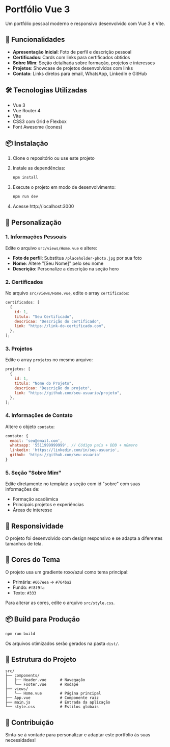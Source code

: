 # Portfólio Vue 3

Um portfólio pessoal moderno e responsivo desenvolvido com Vue 3 e Vite.

## 🚀 Funcionalidades

- **Apresentação Inicial**: Foto de perfil e descrição pessoal
- **Certificados**: Cards com links para certificados obtidos
- **Sobre Mim**: Seção detalhada sobre formação, projetos e interesses
- **Projetos**: Showcase de projetos desenvolvidos com links
- **Contato**: Links diretos para email, WhatsApp, LinkedIn e GitHub

## 🛠️ Tecnologias Utilizadas

- Vue 3
- Vue Router 4
- Vite
- CSS3 com Grid e Flexbox
- Font Awesome (ícones)

## 📦 Instalação

1. Clone o repositório ou use este projeto
2. Instale as dependências:

   ```bash
   npm install
   ```

3. Execute o projeto em modo de desenvolvimento:

   ```bash
   npm run dev
   ```

4. Acesse http://localhost:3000

## 🎨 Personalização

### 1. Informações Pessoais

Edite o arquivo `src/views/Home.vue` e altere:

- **Foto de perfil**: Substitua `/placeholder-photo.jpg` por sua foto
- **Nome**: Altere "[Seu Nome]" pelo seu nome
- **Descrição**: Personalize a descrição na seção hero

### 2. Certificados

No arquivo `src/views/Home.vue`, edite o array `certificados`:

```javascript
certificados: [
  {
    id: 1,
    titulo: "Seu Certificado",
    descricao: "Descrição do certificado",
    link: "https://link-do-certificado.com",
  },
];
```

### 3. Projetos

Edite o array `projetos` no mesmo arquivo:

```javascript
projetos: [
  {
    id: 1,
    titulo: "Nome do Projeto",
    descricao: "Descrição do projeto",
    link: "https://github.com/seu-usuario/projeto",
  },
];
```

### 4. Informações de Contato

Altere o objeto `contato`:

```javascript
contato: {
  email: 'seu@email.com',
  whatsapp: '5511999999999', // Código país + DDD + número
  linkedin: 'https://linkedin.com/in/seu-usuario',
  github: 'https://github.com/seu-usuario'
}
```

### 5. Seção "Sobre Mim"

Edite diretamente no template a seção com id "sobre" com suas informações de:

- Formação acadêmica
- Principais projetos e experiências
- Áreas de interesse

## 📱 Responsividade

O projeto foi desenvolvido com design responsivo e se adapta a diferentes tamanhos de tela.

## 🎨 Cores do Tema

O projeto usa um gradiente roxo/azul como tema principal:

- Primária: `#667eea` → `#764ba2`
- Fundo: `#f8f9fa`
- Texto: `#333`

Para alterar as cores, edite o arquivo `src/style.css`.

## 📦 Build para Produção

```bash
npm run build
```

Os arquivos otimizados serão gerados na pasta `dist/`.

## 📄 Estrutura do Projeto

```
src/
├── components/
│   ├── Header.vue      # Navegação
│   └── Footer.vue      # Rodapé
├── views/
│   └── Home.vue        # Página principal
├── App.vue             # Componente raiz
├── main.js             # Entrada da aplicação
└── style.css           # Estilos globais
```

## 🤝 Contribuição

Sinta-se à vontade para personalizar e adaptar este portfólio às suas necessidades!
